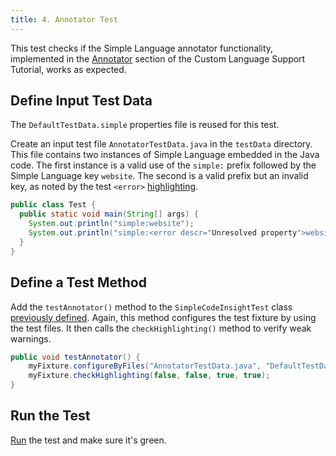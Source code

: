 ```yaml
---
title: 4. Annotator Test
---
```

<!-- Copyright 2000-2020 JetBrains s.r.o. and other contributors. Use of this source code is governed by the Apache 2.0 license that can be found in the LICENSE file. -->

This test checks if the Simple Language annotator functionality, implemented in the [Annotator](/tutorials/custom_language_support/annotator.md) section of the Custom Language Support Tutorial, works as expected.

## Define Input Test Data
The `DefaultTestData.simple` properties file is reused for this test.

Create an input test file `AnnotatorTestData.java` in the `testData` directory.
This file contains two instances of Simple Language embedded in the Java code.
The first instance is a valid use of the `simple:` prefix followed by the Simple Language key `website`.
The second is a valid prefix but an invalid key, as noted by the test `<error>` [highlighting](/basics/testing_plugins/testing_highlighting.md).

```java
public class Test {
  public static void main(String[] args) {
    System.out.println("simple:website");
    System.out.println("simple:<error descr="Unresolved property">websit</error>");
  }
}
```

## Define a Test Method
Add the `testAnnotator()` method to the `SimpleCodeInsightTest` class [previously defined](completion_test.md#define-a-test).
Again, this method configures the test fixture by using the test files.
It then calls the `checkHighlighting()` method to verify weak warnings.

```java
public void testAnnotator() {
    myFixture.configureByFiles("AnnotatorTestData.java", "DefaultTestData.simple");
    myFixture.checkHighlighting(false, false, true, true);
}
```

## Run the Test
[Run](completion_test.md#run-the-test) the test and make sure it's green.
